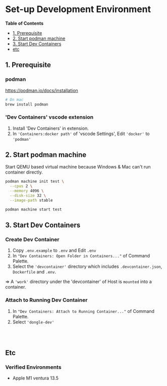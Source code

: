 # Set-up Development Environment

**Table of Contents**
- [1. Prerequisite](#1-prerequisite)
- [2. Start podman machine](#2-start-podman-machine)
- [3. Start Dev Containers](#3-start-dev-containers)
- [etc](#etc)


## 1. Prerequisite

### podman
https://podman.io/docs/installation
```bash
# On mac
brew install podman
```

### 'Dev Containers' vscode extension
1. Install 'Dev Containers' in extension.
2. In `'Containers:docker path'` of 'vscode Settings', Edit `'docker'` to `'podman'`


## 2. Start podman machine
Start QEMU based virtual machine because Windows & Mac can't run container directly.
```bash
podman machine init test \
  --cpus 2 \
  --memory 4096 \
  --disk-size 32 \
  --image-path stable

podman machine start test
```


## 3. Start Dev Containers

### Create Dev Container
1. Copy `.env.example` to `.env` and Edit `.env`
2. In `"Dev Containers: Open Folder in Containers..."` of Command Palette.
3. Select the `'devcontainer'` directory which includes `.devcontainer.json`, `Dockerfile` and `.env`.

=> A `'work'` directory under the 'devcontainer' of Host is `mounted` into a container.


### Attach to Running Dev Container

1. In `"Dev Containers: Attach to Running Container..."` of Command Palette.
2. Select `'dongle-dev'`



<br><br>
## Etc

### Verified Environments
- Apple M1 ventura 13.5